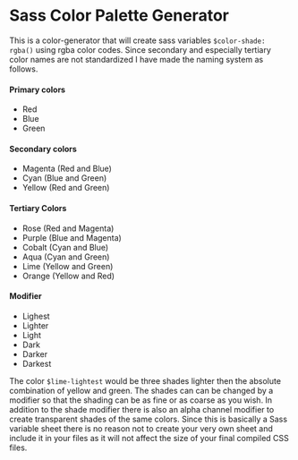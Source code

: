 # Sass Color Palette Generator

This is a color-generator that will create sass variables `$color-shade: rgba()` using rgba color codes. Since secondary and especially tertiary color names are not standardized I have made the naming system as follows.

#### Primary colors

* Red
* Blue
* Green

#### Secondary colors

* Magenta (Red and Blue)
* Cyan (Blue and Green)
* Yellow (Red and Green)

#### Tertiary Colors

* Rose (Red and Magenta)
* Purple (Blue and Magenta)
* Cobalt (Cyan and Blue)
* Aqua (Cyan and Green)
* Lime (Yellow and Green)
* Orange (Yellow and Red)

#### Modifier

* Lighest
* Lighter
* Light
* Dark
* Darker
* Darkest

The color `$lime-lightest` would be three shades lighter then the absolute combination of yellow and green. The shades can can be changed by a modifier so that the shading can be as fine or as coarse as you wish. In addition to the shade modifier there is also an alpha channel modifier to create transparent shades of the same colors. Since this is basically a Sass variable sheet there is no reason not to create your very own sheet and include it in your files as it will not affect the size of your final compiled CSS files.
